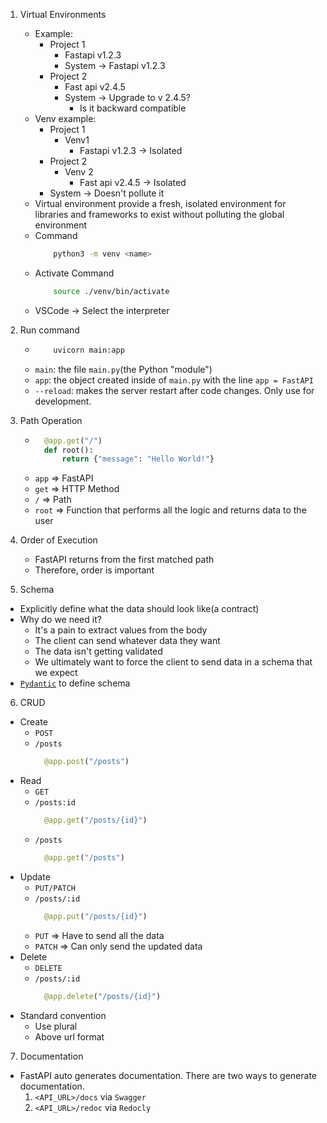 1. Virtual Environments

   - Example:
     - Project 1
       - Fastapi v1.2.3
       - System -> Fastapi v1.2.3
     - Project 2
       - Fast api v2.4.5
       - System -> Upgrade to v 2.4.5?
         - Is it backward compatible
   - Venv example:
     - Project 1
       - Venv1
         - Fastapi v1.2.3 -> Isolated
     - Project 2
       - Venv 2
         - Fast api v2.4.5 -> Isolated
     - System -> Doesn't pollute it
   - Virtual environment provide a fresh, isolated environment for libraries and frameworks to exist without polluting the global environment
   - Command
     ```bash
         python3 -m venv <name>
     ```
   - Activate Command
     ```bash
         source ./venv/bin/activate
     ```
   - VSCode -> Select the interpreter

2. Run command

   - ```bash
         uvicorn main:app
     ```
   - `main`: the file `main.py`(the Python "module")
   - `app`: the object created inside of `main.py` with the line `app = FastAPI`
   - `--reload`: makes the server restart after code changes. Only use for development.

3. Path Operation

   - ```python
       @app.get("/")
       def root():
           return {"message": "Hello World!"}
     ```
   - `app` => FastAPI
   - `get` => HTTP Method
   - `/` => Path
   - `root` => Function that performs all the logic and returns data to the user

4. Order of Execution

   - FastAPI returns from the first matched path
   - Therefore, order is important

5. Schema

- Explicitly define what the data should look like(a contract)
- Why do we need it?
  - It's a pain to extract values from the body
  - The client can send whatever data they want
  - The data isn't getting validated
  - We ultimately want to force the client to send data in a schema that we expect
- [`Pydantic`](https://docs.pydantic.dev/) to define schema

6. CRUD

- Create
  - `POST`
  - `/posts`
    ```python
      @app.post("/posts")
    ```
- Read
  - `GET`
  - `/posts:id`
    ```python
      @app.get("/posts/{id}")
    ```
  - `/posts`
    ```python
      @app.get("/posts")
    ```
- Update
  - `PUT/PATCH`
  - `/posts/:id`
    ```python
      @app.put("/posts/{id}")
    ```
  - `PUT` => Have to send all the data
  - `PATCH` => Can only send the updated data
- Delete
  - `DELETE`
  - `/posts/:id`
    ```python
      @app.delete("/posts/{id}")
    ```
- Standard convention
  - Use plural
  - Above url format

7. Documentation

- FastAPI auto generates documentation. There are two ways to generate documentation.
  1. `<API_URL>/docs` via `Swagger`
  2. `<API_URL>/redoc` via `Redocly`
